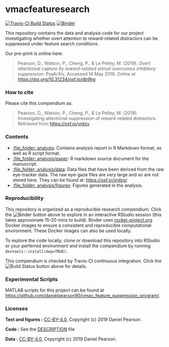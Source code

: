 
<!-- README.md is generated from README.Rmd. Please edit that file -->

# vmacfeaturesearch

[![Travis-CI Build
Status](https://travis-ci.org/danielpearson90/vmacfeaturesearch.svg?branch=master)](https://travis-ci.org/danielpearson90/vmacfeaturesearch)
[![Binder](https://mybinder.org/badge_logo.svg)](https://mybinder.org/v2/gh/danielpearson90/vmacfeaturesearch/master/?urlpath=rstudio)

This repository contains the data and analysis code for our project
investigating whether overt attention to reward-related distractors can
be suppressed under feature search conditions.

Our pre-print is online here:

> Pearson, D., Watson, P., Cheng, P., & Le Pelley, M. (2019). *Overt
> attentional capture by reward-related stimuli overcomes inhibitory
> suppression*. PsyArXiv, Accessed 14 May 2019. Online at
> <https://doi.org/10.31234/osf.io/db9hg>

### How to cite

Please cite this compendium as:

> Pearson, D., Watson, P., Cheng, P., & Le Pelley, M. (2019).
> Investigating attentional suppression of reward-related distractors.
> Retrieved from <https://osf.io/yrdzv>

### Contents

  - [:file\_folder: analysis](/analysis): Contains analysis report in R
    Markdown format, as well as R script format.
  - [:file\_folder: analysis/paper](/analysis/paper): R markdown source
    document for the manuscript.
  - [:file\_folder: analysis/data](/analysis/data): Data files that have
    been dericed from the raw eye-tracker data. The raw eye-gaze files
    are very large and so are not stored here. They can be found at:
    <https://osf.io/yrdzv/>.
  - [:file\_folder: analysis/figures](/analysis/figures): Figures
    generated in the analysis.

### Reproducibility

This repository is organized as a reproducible research compendium.
Click the ![Binder](https://mybinder.org/badge_logo.svg) button above to
explore in an interactive RStudio session (this takes approximate 15-20
mins to build). Binder uses
[rocker-project.org](https://rocker-project.org) Docker images to ensure
a consistent and reproducible computational environment. These Docker
images can also be used locally.

To explore the code locally, clone or download this repository into
RStudio or your perferred environment and install the compendium by
running `devtools::install(dep=TRUE)`.

This compendium is checked by Travis-CI continuous integration. Click
the ![Build
Status](https://travis-ci.org/cboettig/noise-phenomena.svg?branch=master)
button above for details.

### Experimental Scripts

MATLAB scripts for this project can be found at <https://github.com/danielpearson90/vmac_feature_suppression_program/>.

### Licenses

**Text and figures :**
[CC-BY-4.0](http://creativecommons.org/licenses/by/4.0/), Copyright (c)
2019 Daniel Pearson.

**Code :** See the [DESCRIPTION](DESCRIPTION) file

**Data :** [CC-BY-4.0](http://creativecommons.org/licenses/by/4.0/),
Copyright (c) 2019 Daniel Pearson.
